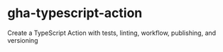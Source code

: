 # gha-typescript-action
Create a TypeScript Action with tests, linting, workflow, publishing, and versioning
